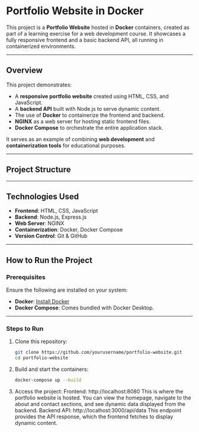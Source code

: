 # Portfolio Website in Docker

This project is a **Portfolio Website** hosted in **Docker** containers, created as part of a learning exercise for a web development course. It showcases a fully responsive frontend and a basic backend API, all running in containerized environments.

---

## Overview

This project demonstrates:
- A **responsive portfolio website** created using HTML, CSS, and JavaScript.
- A **backend API** built with Node.js to serve dynamic content.
- The use of **Docker** to containerize the frontend and backend.
- **NGINX** as a web server for hosting static frontend files.
- **Docker Compose** to orchestrate the entire application stack.

It serves as an example of combining **web development** and **containerization tools** for educational purposes.

---

## Project Structure


---

## Technologies Used

- **Frontend**: HTML, CSS, JavaScript
- **Backend**: Node.js, Express.js
- **Web Server**: NGINX
- **Containerization**: Docker, Docker Compose
- **Version Control**: Git & GitHub

---

## How to Run the Project

### Prerequisites

Ensure the following are installed on your system:
- **Docker**: [Install Docker](https://www.docker.com/get-started)
- **Docker Compose**: Comes bundled with Docker Desktop.

---

### Steps to Run

1. Clone this repository:
   ```bash
   git clone https://github.com/yourusername/portfolio-website.git
   cd portfolio-website

2. Build and start the containers:
   ```bash
   docker-compose up --build
   
3. Access the project:
   Frontend: http://localhost:8080
   This is where the portfolio website is hosted. You can view the homepage, navigate to the about and contact sections, and see dynamic data displayed from the       backend.
   Backend API: http://localhost:3000/api/data
   This endpoint provides the API response, which the frontend fetches to display dynamic content.


